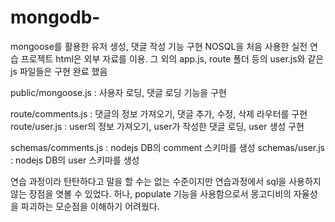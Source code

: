 # mongodb-
mongoose를 활용한 유저 생성, 댓글 작성 기능 구현
NOSQL을 처음 사용한 실전 연습 프로젝트
html은 외부 자료를 이용.
그 외의 app.js, route 폴더 등의 user.js와 같은 js 파일들은 구현 완료 했음

public/mongoose.js : 사용자 로딩, 댓글 로딩 기능을 구현

route/comments.js : 댓글의 정보 가져오기, 댓글 추가, 수정, 삭제 라우터를 구현
route/user.js : user의 정보 가져오기, user가 작성한 댓글 로딩, user 생성 구현

schemas/comments.js : nodejs DB의 comment 스키마를 생성
schemas/user.js : nodejs DB의 user 스키마를 생성


연습 과정이라 탄탄하다고 말을 할 수는 없는 수준이지만 연습과정에서 sql을 사용하지 않는 장점을 엿볼 수 있었다.
허나, populate 기능을 사용함으로서 몽고디비의 자율성을 파괴하는 모순점을 이해하기 어려웠다.
